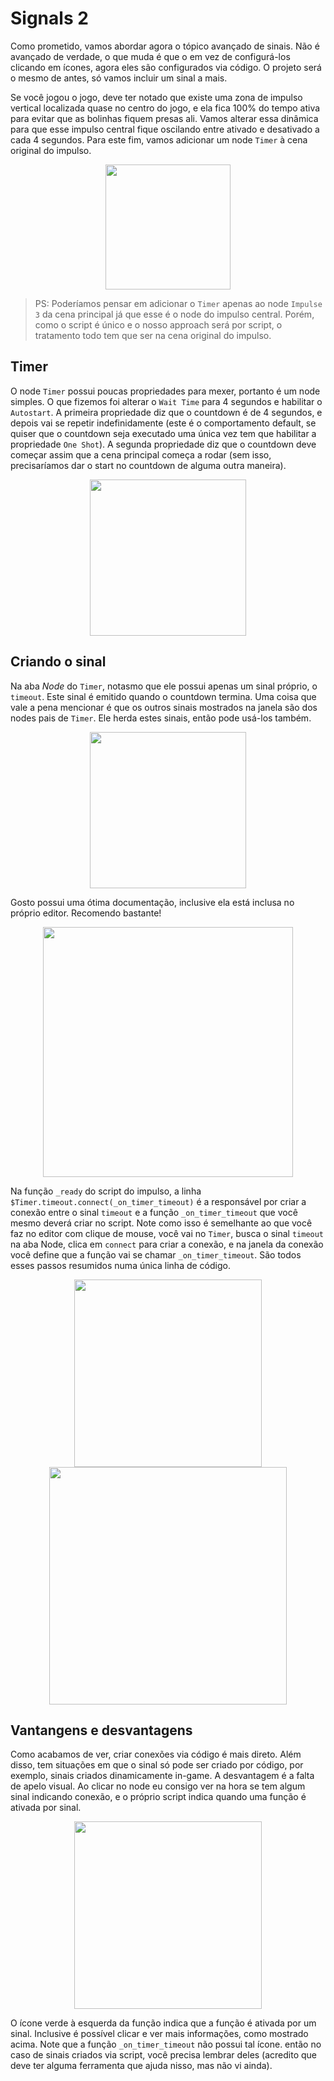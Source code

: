 # Signals 2

Como prometido, vamos abordar agora o tópico avançado de sinais. Não é avançado de verdade, o que muda é que o em vez de configurá-los clicando em ícones, agora eles são configurados via código. O projeto será o mesmo de antes, só vamos incluir um sinal a mais. 

Se você jogou o jogo, deve ter notado que existe uma zona de impulso vertical localizada quase no centro do jogo, e ela fica 100% do tempo ativa para evitar que as bolinhas fiquem presas ali. Vamos alterar essa dinâmica para que esse impulso central fique oscilando entre ativado e desativado a cada 4 segundos. Para este fim, vamos adicionar um node `Timer` à cena original do impulso. 

<p align="center">
    <img src="https://github.com/user-attachments/assets/10efe3d3-58b6-44a1-920b-34d8a87e5ff9" width="200">
</p>

> PS: Poderíamos pensar em adicionar o `Timer` apenas ao node `Impulse 3` da cena principal já que esse é o node do impulso central. Porém, como o script é único e o nosso approach será por script, o tratamento todo tem que ser na cena original do impulso.

## Timer

O node `Timer` possui poucas propriedades para mexer, portanto é um node simples. O que fizemos foi alterar o `Wait Time` para 4 segundos e habilitar o `Autostart`. A primeira propriedade diz que o countdown é de 4 segundos, e depois vai se repetir indefinidamente (este é o comportamento default, se quiser que o countdown seja executado uma única vez tem que habilitar a propriedade `One Shot`). A segunda propriedade diz que o countdown deve começar assim que a cena principal começa a rodar (sem isso, precisaríamos dar o start no countdown de alguma outra maneira).

<p align="center">
    <img src="https://github.com/user-attachments/assets/977d6cf6-a445-40ab-afbe-239ac0b8e9f6" width="250">
</p>

## Criando o sinal

Na aba *Node* do `Timer`, notasmo que ele possui apenas um sinal próprio, o `timeout`. Este sinal é emitido quando o countdown termina. Uma coisa que vale a pena mencionar é que os outros sinais mostrados na janela são dos nodes pais de `Timer`. Ele herda estes sinais, então pode usá-los também. 

<p align="center">
    <img src="https://github.com/user-attachments/assets/57020a7d-c76f-48f2-90b9-9f415953cc61" width="250">
</p>

Gosto possui uma ótima documentação, inclusive ela está inclusa no próprio editor. Recomendo bastante!

<p align="center">
    <img src="https://github.com/user-attachments/assets/26309aae-2e3f-4354-93b9-94762de2c050" width="400">
</p>

Na função `_ready` do script do impulso, a linha `$Timer.timeout.connect(_on_timer_timeout)` é a responsável por criar a conexão entre o sinal `timeout` e a função `_on_timer_timeout` que você mesmo deverá criar no script. Note como isso é semelhante ao que você faz no editor com clique de mouse, você vai no `Timer`, busca o sinal `timeout` na aba Node, clica em `connect` para criar a conexão, e na janela da conexão você define que a função vai se chamar `_on_timer_timeout`. São todos esses passos resumidos numa única linha de código. 

<p align="center">
    <img src="https://github.com/user-attachments/assets/9434a2ca-af65-4ff6-8fb2-8f09cbee6282" width="300">
    <img src="https://github.com/user-attachments/assets/789ea920-655e-41c0-af73-8870a19e4e87" width="380">
</p>

## Vantangens e desvantagens

Como acabamos de ver, criar conexões via código é mais direto. Além disso, tem situações em que o sinal só pode ser criado por código, por exemplo, sinais criados dinamicamente in-game. A desvantagem é a falta de apelo visual. Ao clicar no node eu consigo ver na hora se tem algum sinal indicando conexão, e o próprio script indica quando uma função é ativada por sinal.

<p align="center">
    <img src="https://github.com/user-attachments/assets/571e24cb-248c-41f4-8a4e-8e6c94597f62" width="300">
</p>

O ícone verde à esquerda da função indica que a função é ativada por um sinal. Inclusive é possível clicar e ver mais informações, como mostrado acima. Note que a função `_on_timer_timeout` não possui tal ícone. então no caso de sinais criados via script, você precisa lembrar deles (acredito que deve ter alguma ferramenta que ajuda nisso, mas não vi ainda).
